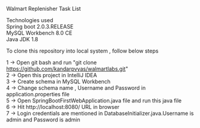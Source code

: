 Walmart Replenisher Task List 

Technologies used <BR>
Spring boot 2.0.3.RELEASE <BR>
MySQL Workbench 8.0 CE <BR>
Java JDK 1.8 <BR>

To clone this repository into local system , follow below steps <BR>

1 -> Open git bash and run "git clone https://github.com/kandarpvyas/walmartlabs.git"  <BR>
2 -> Open this project in IntelliJ IDEA <BR>
3 -> Create schema in MySQL Workbench <BR>
4 -> Change schema name , Username and Password in application.properties file <BR>
5 -> Open SpringBootFirstWebApplication.java file and run this java file <BR>
6 -> Hit http://localhost:8080/ URL in browser <BR>
7 -> Login credentials are mentioned in DatabaseInitializer.java.Username is admin and Password is admin <BR>
